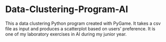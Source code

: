 # Data-Clustering-Program-AI
This a data clustering Python program created with PyGame. It takes a csv file as input and produces a scatterplot based on users' preference. It is one of my laboratory exercises in AI during my junior year.
